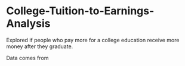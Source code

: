 # College-Tuition-to-Earnings-Analysis

Explored if people who pay more for a college education receive more money after they graduate.

Data comes from 
